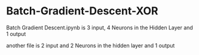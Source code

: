 # Batch-Gradient-Descent-XOR
Batch Gradient Descent.ipynb is 3 input, 4 Neurons in the Hidden Layer and 1 output

another file is 2 input and 2 Neurons in the hidden layer and 1 output
